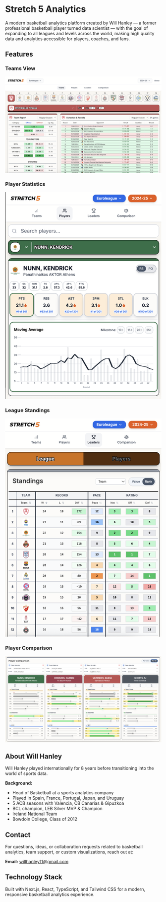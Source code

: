 # Stretch 5 Analytics

A modern basketball analytics platform created by Will Hanley — a former professional basketball player turned data scientist — with the goal of expanding to all leagues and levels across the world, making high quality data and analytics accessible for players, coaches, and fans.

## Features

### Teams View
![Teams Wide View](./public/TeamsWide.png)

### Player Statistics
![Player Mobile View](./public/PlayerMobile.png)

### League Standings
![League Mobile View](./public/LeagueMobile.png)

### Player Comparison
![Comparison Wide View](./public/ComparisonWide.png)

## About Will Hanley

Will Hanley played internationally for 8 years before transitioning into the world of sports data.

**Background:**
- Head of Basketball at a sports analytics company
- Played in Spain, France, Portugal, Japan, and Uruguay
- 5 ACB seasons with Valencia, CB Canarias & Gipuzkoa
- BCL champion, LEB Silver MVP & Champion
- Ireland National Team
- Bowdoin College, Class of 2012

## Contact

For questions, ideas, or collaboration requests related to basketball analytics, team support, or custom visualizations, reach out at:

**Email:** [willhanley11@gmail.com](mailto:willhanley11@gmail.com)

## Technology Stack

Built with Next.js, React, TypeScript, and Tailwind CSS for a modern, responsive basketball analytics experience.